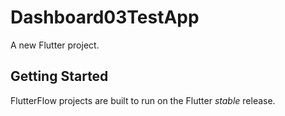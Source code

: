 # Dashboard03TestApp

A new Flutter project.

## Getting Started

FlutterFlow projects are built to run on the Flutter _stable_ release.
